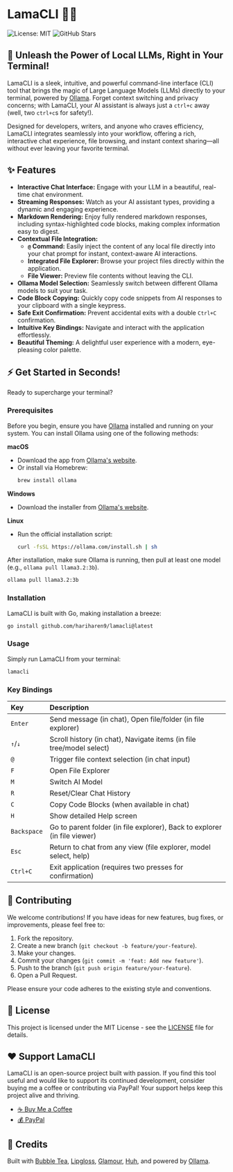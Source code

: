 # LamaCLI 🦙✨


![License: MIT](https://img.shields.io/badge/License-MIT-yellow.svg)
![GitHub Stars](https://img.shields.io/github/stars/hariharen9/lamacli?style=social)

## 🚀 Unleash the Power of Local LLMs, Right in Your Terminal!

LamaCLI is a sleek, intuitive, and powerful command-line interface (CLI) tool that brings the magic of Large Language Models (LLMs) directly to your terminal, powered by [Ollama](https://ollama.ai/). Forget context switching and privacy concerns; with LamaCLI, your AI assistant is always just a `ctrl+c` away (well, two `ctrl+c`s for safety!).

Designed for developers, writers, and anyone who craves efficiency, LamaCLI integrates seamlessly into your workflow, offering a rich, interactive chat experience, file browsing, and instant context sharing—all without ever leaving your favorite terminal.

## ✨ Features

*   **Interactive Chat Interface:** Engage with your LLM in a beautiful, real-time chat environment.
*   **Streaming Responses:** Watch as your AI assistant types, providing a dynamic and engaging experience.
*   **Markdown Rendering:** Enjoy fully rendered markdown responses, including syntax-highlighted code blocks, making complex information easy to digest.
*   **Contextual File Integration:**
    *   **`@` Command:** Easily inject the content of any local file directly into your chat prompt for instant, context-aware AI interactions.
    *   **Integrated File Explorer:** Browse your project files directly within the application.
    *   **File Viewer:** Preview file contents without leaving the CLI.
*   **Ollama Model Selection:** Seamlessly switch between different Ollama models to suit your task.
*   **Code Block Copying:** Quickly copy code snippets from AI responses to your clipboard with a single keypress.
*   **Safe Exit Confirmation:** Prevent accidental exits with a double `Ctrl+C` confirmation.
*   **Intuitive Key Bindings:** Navigate and interact with the application effortlessly.
*   **Beautiful Theming:** A delightful user experience with a modern, eye-pleasing color palette.

## ⚡️ Get Started in Seconds!

Ready to supercharge your terminal?

### Prerequisites

Before you begin, ensure you have [Ollama](https://ollama.ai/download) installed and running on your system. You can install Ollama using one of the following methods:

**macOS**
- Download the app from [Ollama's website](https://ollama.com/download).
- Or install via Homebrew:
    ```bash
    brew install ollama
    ```

**Windows**
- Download the installer from [Ollama's website](https://ollama.com/download).

**Linux**
- Run the official installation script:
    ```bash
    curl -fsSL https://ollama.com/install.sh | sh
    ```

After installation, make sure Ollama is running, then pull at least one model (e.g., `ollama pull llama3.2:3b`).

```bash
ollama pull llama3.2:3b
```

### Installation

LamaCLI is built with Go, making installation a breeze:

```bash
go install github.com/hariharen9/lamacli@latest
```

### Usage

Simply run LamaCLI from your terminal:

```bash
lamacli
```

### Key Bindings

| Key       | Description                                                               |
| :-------- | :------------------------------------------------------------------------ |
| `Enter`   | Send message (in chat), Open file/folder (in file explorer)               |
| `↑`/`↓`   | Scroll history (in chat), Navigate items (in file tree/model select)      |
| `@`       | Trigger file context selection (in chat input)                            |
| `F`       | Open File Explorer                                                        |
| `M`       | Switch AI Model                                                           |
| `R`       | Reset/Clear Chat History                                                  |
| `C`       | Copy Code Blocks (when available in chat)                                 |
| `H`       | Show detailed Help screen                                                 |
| `Backspace` | Go to parent folder (in file explorer), Back to explorer (in file viewer) |
| `Esc`     | Return to chat from any view (file explorer, model select, help)          |
| `Ctrl+C`  | Exit application (requires two presses for confirmation)                  |

## 🤝 Contributing

We welcome contributions! If you have ideas for new features, bug fixes, or improvements, please feel free to:

1.  Fork the repository.
2.  Create a new branch (`git checkout -b feature/your-feature`).
3.  Make your changes.
4.  Commit your changes (`git commit -m 'feat: Add new feature'`).
5.  Push to the branch (`git push origin feature/your-feature`).
6.  Open a Pull Request.

Please ensure your code adheres to the existing style and conventions.

## 📄 License

This project is licensed under the MIT License - see the [LICENSE](LICENSE) file for details.

## ❤️ Support LamaCLI

LamaCLI is an open-source project built with passion. If you find this tool useful and would like to support its continued development, consider buying me a coffee or contributing via PayPal! Your support helps keep this project alive and thriving.

*   [☕ Buy Me a Coffee](https://www.buymeacoffee.com/hariharen)
*   [💰 PayPal](https://paypal.me/hariharen9)


## 🙏 Credits

Built with [Bubble Tea](https://github.com/charmbracelet/bubbletea), [Lipgloss](https://github.com/charmbracelet/lipgloss), [Glamour](https://github.com/charmbracelet/glamour), [Huh](https://github.com/charmbracelet/huh), and powered by [Ollama](https://ollama.ai/).
